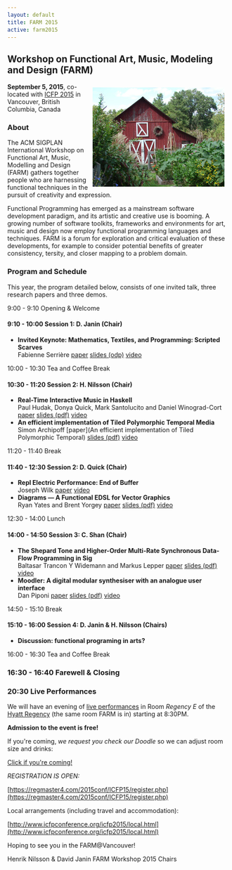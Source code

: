 ```yaml
---
layout: default
title: FARM 2015
active: farm2015
---
```


## Workshop on Functional Art, Music, Modeling and Design (FARM)

<img src="/files/farm-lambda-small.jpg" style="float: right; margin: 10px;" />

**September 5, 2015**, co-located with
[ICFP 2015](http://icfpconference.org/icfp2015/) in Vancouver, British
Columbia, Canada

### About

The ACM SIGPLAN International Workshop on Functional Art, Music,
Modelling and Design (FARM) gathers together people who are harnessing
functional techniques in the pursuit of creativity and expression.

Functional Programming has emerged as a mainstream software
development paradigm, and its artistic and creative use is booming. A
growing number of software toolkits, frameworks and environments for
art, music and design now employ functional programming languages and
techniques. FARM is a forum for exploration and critical evaluation of
these developments, for example to consider potential benefits of
greater consistency, tersity, and closer mapping to a problem domain.


### Program and Schedule

This year, the program detailed below, consists of one invited talk,
three research papers and three demos.

9:00 - 9:10 Opening & Welcome

#### 9:10 - 10:00 Session 1: D. Janin (Chair)
* **Invited Keynote: Mathematics, Textiles, and Programming: Scripted Scarves**<br/>
     Fabienne Serrière
     [paper](http://dl.acm.org/citation.cfm?id=2808083.2814202&coll=DL&dl=GUIDE&CFID=543088018&CFTOKEN=26580822) [slides (odp)](slides/mathematicstextilesfinal.odp) [video](https://www.youtube.com/watch?v=kZPGqd2OnQA)

10:00 - 10:30 Tea and Coffee Break

#### 10:30 - 11:20 Session 2: H. Nilsson (Chair)
* **Real-Time Interactive Music in Haskell**<br/> Paul Hudak, Donya
Quick, Mark Santolucito and Daniel Winograd-Cort
[paper](http://dl.acm.org/citation.cfm?id=2808087) [slides
(pdf)](slides/santolucito-farm2015-slides.pdf) [video](http://dl.acm.org/citation.cfm?id=2808083.2814202&coll=DL&dl=GUIDE&CFID=543088018&CFTOKEN=26580822)
* **An efficient implementation of Tiled Polymorphic Temporal
  Media**<br/> Simon Archipoff [paper](An efficient implementation of
  Tiled Polymorphic Temporal) [slides
  (pdf)](slides/simon_archipoff_slides.pdf) [video](https://www.youtube.com/watch?v=B4ytb9Gc4oY)

11:20 - 11:40 Break

#### 11:40 - 12:30 Session 2: D. Quick (Chair)

*  **Repl Electric Performance: End of Buffer**<br/>
   Joseph Wilk
   [paper](http://dl.acm.org/citation.cfm?id=2808083.2808084&coll=DL&dl=GUIDE&CFID=543088018&CFTOKEN=26580822) [video](https://www.youtube.com/watch?v=znpsrrh1J2Q)
*  **Diagrams — A Functional EDSL for Vector Graphics**<br/>
    Ryan Yates and Brent Yorgey
    [paper](http://dl.acm.org/citation.cfm?id=2808083.2808085&coll=DL&dl=GUIDE&CFID=543088018&CFTOKEN=26580822) [slides (pdf)](slides/diagrams-FARM-15.pdf) [video](https://www.youtube.com/watch?v=oAz8AEf7WDA)

12:30 - 14:00 Lunch

#### 14:00 - 14:50 Session 3: C. Shan (Chair)

* **The Shepard Tone and Higher-Order Multi-Rate Synchronous Data-Flow Programming in Sig**<br/>
    Baltasar Trancon Y Widemann and Markus Lepper
    [paper](http://dl.acm.org/citation.cfm?id=2808083.2808086&coll=DL&dl=GUIDE&CFID=543088018&CFTOKEN=26580822) [slides (pdf)](slides/trancon-farm2015-slides.pdf) [video](https://www.youtube.com/watch?v=2ecBWJT0J54)
* **Moodler: A digital modular synthesiser with an analogue user interface**<br/>
    Dan Piponi
    [paper](http://dl.acm.org/citation.cfm?id=2808083.2808088&coll=DL&dl=GUIDE&CFID=543088018&CFTOKEN=26580822) [slides (pdf)](slides/Moodler.pdf) [video](https://www.youtube.com/watch?v=E3TwfIq-SGg)
		
14:50 - 15:10 Break

#### 15:10 - 16:00 Session 4: D. Janin & H. Nilsson (Chairs) 
*  **Discussion: functional programing in arts?** 

16:00 - 16:30 Tea and Coffee Break

### 16:30 - 16:40 Farewell & Closing

### 20:30 Live Performances

We will have an evening of [live performances](performance.html) in Room *Regency E* of
the [Hyatt Regency](http://vancouver.hyatt.com/en/hotel/home.html)
(the same room FARM is in) starting at 8:30PM.

**Admission to the event is free!**

If you're coming, *we request you check our Doodle* so we can adjust
room size and drinks:

[Click if you're coming!](http://doodle.com/poll/x867iniybmkue2st#admin)

*REGISTRATION IS OPEN:*

   [https://regmaster4.com/2015conf/ICFP15/register.php](https://regmaster4.com/2015conf/ICFP15/register.php)

Local arrangements (including travel and accommodation):

   [http://www.icfpconference.org/icfp2015/local.html](http://www.icfpconference.org/icfp2015/local.html)

Hoping to see you in the FARM@Vancouver!

Henrik Nilsson & David Janin
FARM Workshop 2015 Chairs


